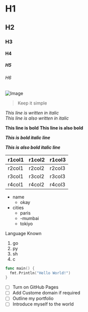 # H1
## H2
### H3
#### H4
##### H5
###### H6

![Image](https://camo.githubusercontent.com/fd4b481746fdc3fa572431efa66a5e9e2eb8e6d80b06565ba1ed1a50d54925e7/68747470733a2f2f6f63746f6465782e6769746875622e636f6d2f696d616765732f79616b746f6361742e706e67)

> Keep it simple

_This line is written in italic_<br/>
*This line is also written in italic*

**This line is bold**
__This line is also bold__

__*This is bold italic line*__

___This is also bold italic line___

r1col1|r1col2|r1col3
-|-|-
r2col1|r2col2|r2col3
r3col1|r3col2|r3col3
r4col1|r4col2|r4col3

- name
  - okay
- cities
  - paris
  - -mumbai
  - tokiyo

Language Known

1. go
2. py
3. sh
4. c


```go
func main() {
  fmt.Println("Hello World!")
}
```
- [ ] Turn on GitHub Pages
- [ ] Add Custome domain if required
- [ ] Outline my portfolio
- [ ] Introduce myself to the world
